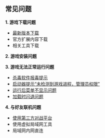 ## 常见问题

**1. 游戏下载问题**
- [最新版本下载](https://github.com/Zero-Fanker/Revenge-Now/wiki/%E6%9C%80%E6%96%B0%E7%89%88%E6%9C%AC%E4%B8%8B%E8%BD%BD)
- 官方扩展内容下载
- 相关工具下载

**2. 游戏安装问题**

**3. 游戏无法正常运行问题**
- [杀毒软件报毒提示](https://github.com/Zero-Fanker/Revenge-Now/wiki/%E6%9D%80%E6%AF%92%E8%BD%AF%E4%BB%B6%E6%8A%A5%E6%AF%92%E6%8F%90%E7%A4%BA)
- [启动器提示“未检测到游戏进程，管理员权限”](https://github.com/Zero-Fanker/Revenge-Now/wiki/%E5%90%AF%E5%8A%A8%E5%99%A8%E6%8F%90%E7%A4%BA%E2%80%9C%E6%9C%AA%E6%A3%80%E6%B5%8B%E5%88%B0%E6%B8%B8%E6%88%8F%E8%BF%9B%E7%A8%8B%EF%BC%8C%E7%AE%A1%E7%90%86%E5%91%98%E6%9D%83%E9%99%90%E2%80%9D)
- [运行后菜单不显示问题](https://github.com/Zero-Fanker/Revenge-Now/wiki/%E8%BF%90%E8%A1%8C%E5%90%8E%E8%8F%9C%E5%8D%95%E4%B8%8D%E6%98%BE%E7%A4%BA%E9%97%AE%E9%A2%98)
- [加载时闪退问题](https://github.com/Zero-Fanker/Revenge-Now/wiki/%E9%97%AA%E9%80%80)

**4. 与好友联机问题**
- [使用第三方对战平台](https://github.com/Zero-Fanker/Revenge-Now/wiki/%E4%BD%BF%E7%94%A8%E7%AC%AC%E4%B8%89%E6%96%B9%E5%AF%B9%E6%88%98%E5%B9%B3%E5%8F%B0)
- 使用虚拟局域网工具
- 局域网内网直连